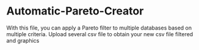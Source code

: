 # Automatic-Pareto-Creator
With this file, you can apply a Pareto filter to multiple databases based on multiple criteria. Upload several csv file to obtain your new csv file filtered and graphics
